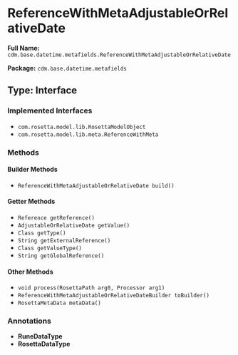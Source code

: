 # ReferenceWithMetaAdjustableOrRelativeDate

**Full Name:** `cdm.base.datetime.metafields.ReferenceWithMetaAdjustableOrRelativeDate`

**Package:** `cdm.base.datetime.metafields`

## Type: Interface

### Implemented Interfaces

- `com.rosetta.model.lib.RosettaModelObject`
- `com.rosetta.model.lib.meta.ReferenceWithMeta`

### Methods

#### Builder Methods

- `ReferenceWithMetaAdjustableOrRelativeDate build()`

#### Getter Methods

- `Reference getReference()`
- `AdjustableOrRelativeDate getValue()`
- `Class getType()`
- `String getExternalReference()`
- `Class getValueType()`
- `String getGlobalReference()`

#### Other Methods

- `void process(RosettaPath arg0, Processor arg1)`
- `ReferenceWithMetaAdjustableOrRelativeDateBuilder toBuilder()`
- `RosettaMetaData metaData()`

### Annotations

- **RuneDataType**
- **RosettaDataType**

